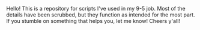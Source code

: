 Hello! This is a repository for scripts I've used in my 9-5 job. Most of the details have been scrubbed, but they function as intended for the most part. If you stumble on something that helps you, let me know! Cheers y'all!
